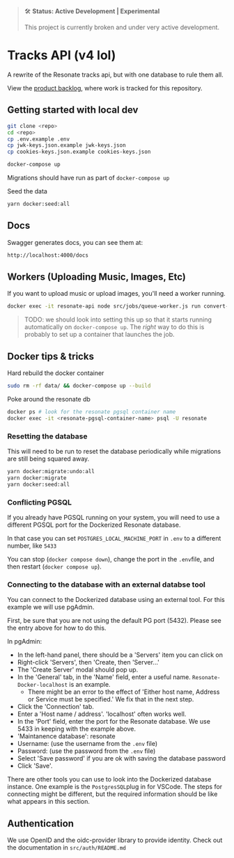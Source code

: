 > 🛠 **Status: Active Development | Experimental**
>
> This project is currently broken and under very active development.

# Tracks API (v4 lol)

A rewrite of the Resonate tracks api, but with one database to rule them all.

View the [product backlog](https://mattermost.resonate.coop/plugins/focalboard/workspace/gr3aqjbmw3d7fp3wukfw7hhppr/shared/bzkz3bnxxsbny3doh9aqhqy8cth/vzfpkzytdq3rkfjjwzagshoyrho?r=kwx8xtyxwcpmqsnh67iz8x74p7a), where work is tracked for this repository.

## Getting started with local dev

```sh
git clone <repo>
cd <repo>
cp .env.example .env
cp jwk-keys.json.example jwk-keys.json
cp cookies-keys.json.example cookies-keys.json

docker-compose up
```

Migrations should have run as part of `docker-compose up`

Seed the data

```sh
yarn docker:seed:all
```

## Docs

Swagger generates docs, you can see them at: 

```sh
http://localhost:4000/docs
```

## Workers (Uploading Music, Images, Etc)

If you want to upload music or upload images, you'll need a worker running.

```sh
docker exec -it resonate-api node src/jobs/queue-worker.js run convert-audio
```

> TODO: we should look into setting this up so that it starts running automatically on `docker-compose up`. The _right_ way to do this is probably to set up a container that launches the job.

## Docker tips & tricks

Hard rebuild the docker container

```sh
sudo rm -rf data/ && docker-compose up --build
``` 

Poke around the resonate db

```sh
docker ps # look for the resonate pgsql container name
docker exec -it <resonate-pgsql-container-name> psql -U resonate
```

### Resetting the database
This will need to be run to reset the database periodically while migrations are still being squared away.

```sh
yarn docker:migrate:undo:all
yarn docker:migrate
yarn docker:seed:all
```

### Conflicting PGSQL

If you already have PGSQL running on your system, you will need to use a different PGSQL port for the Dockerized Resonate database.

In that case you can set `POSTGRES_LOCAL_MACHINE_PORT` in `.env` to a different number, like `5433`

You can stop (`docker compose down`), change the port in the `.env`file, and then restart (`docker compose up`).

### Connecting to the database with an external databse tool

You can connect to the Dockerized database using an external tool. For this example we will use pgAdmin.

First, be sure that you are not using the default PG port (5432). Please see the entry above for how to do this.

In pgAdmin:
* In the left-hand panel, there should be a 'Servers' item you can click on
* Right-click 'Servers', then 'Create, then 'Server...'
* The 'Create Server' modal should pop up.
* In the 'General' tab, in the 'Name' field, enter a useful name. `Resonate-Docker-localhost` is an example.
  * There might be an error to the effect of 'Either host name, Address or Service must be specified.' We fix that in the next step.
* Click the 'Connection' tab.
* Enter a 'Host name / address'. 'localhost' often works well.
* In the 'Port' field, enter the port for the Resonate database. We use 5433 in keeping with the example above.
* 'Maintanence database': resonate
* Username: (use the username from the `.env` file)
* Password: (use the password from the `.env` file)
* Select 'Save password' if you are ok with saving the database password
* Click 'Save'.

There are other tools you can use to look into the Dockerized database instance. One example is the `PostgresSQL`plug in for VSCode. The steps for connecting might be different, but the required information should be like what appears in this section.

## Authentication

We use OpenID and the oidc-provider library to provide identity. Check out the documentation in `src/auth/README.md`
